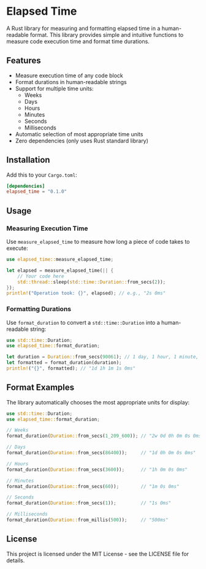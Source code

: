 # Elapsed Time

A Rust library for measuring and formatting elapsed time in a human-readable format. This library provides simple and intuitive functions to measure code execution time and format time durations.

## Features

- Measure execution time of any code block
- Format durations in human-readable strings
- Support for multiple time units:
  - Weeks
  - Days
  - Hours
  - Minutes
  - Seconds
  - Milliseconds
- Automatic selection of most appropriate time units
- Zero dependencies (only uses Rust standard library)

## Installation

Add this to your `Cargo.toml`:

```toml
[dependencies]
elapsed_time = "0.1.0"
```

## Usage

### Measuring Execution Time

Use `measure_elapsed_time` to measure how long a piece of code takes to execute:

```rust
use elapsed_time::measure_elapsed_time;

let elapsed = measure_elapsed_time(|| {
    // Your code here
    std::thread::sleep(std::time::Duration::from_secs(2));
});
println!("Operation took: {}", elapsed); // e.g., "2s 0ms"
```

### Formatting Durations

Use `format_duration` to convert a `std::time::Duration` into a human-readable string:

```rust
use std::time::Duration;
use elapsed_time::format_duration;

let duration = Duration::from_secs(90061); // 1 day, 1 hour, 1 minute, 1 second
let formatted = format_duration(duration);
println!("{}", formatted); // "1d 1h 1m 1s 0ms"
```

## Format Examples

The library automatically chooses the most appropriate units for display:

```rust
use std::time::Duration;
use elapsed_time::format_duration;

// Weeks
format_duration(Duration::from_secs(1_209_600)); // "2w 0d 0h 0m 0s 0ms"

// Days
format_duration(Duration::from_secs(86400));     // "1d 0h 0m 0s 0ms"

// Hours
format_duration(Duration::from_secs(3600));      // "1h 0m 0s 0ms"

// Minutes
format_duration(Duration::from_secs(60));        // "1m 0s 0ms"

// Seconds
format_duration(Duration::from_secs(1));         // "1s 0ms"

// Milliseconds
format_duration(Duration::from_millis(500));     // "500ms"
```

## License

This project is licensed under the MIT License - see the LICENSE file for details.
